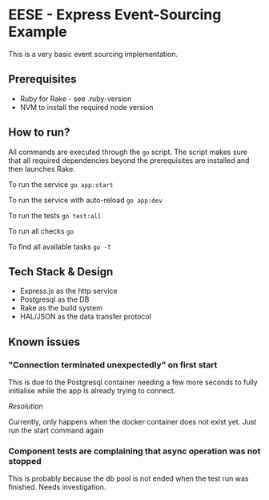 # EESE - Express Event-Sourcing Example

This is a very basic event sourcing implementation.

## Prerequisites
 * Ruby for Rake - see .ruby-version
 * NVM to install the required node version

## How to run?

All commands are executed through the `go` script. 
The script makes sure that all required dependencies beyond the prerequisites are installed
and then launches Rake.

To run the service `go app:start`

To run the service with auto-reload `go app:dev`

To run the tests `go test:all`

To run all checks `go`

To find all available tasks `go -T`

## Tech Stack & Design

* Express.js as the http service
* Postgresql as the DB
* Rake as the build system
* HAL/JSON as the data transfer protocol

## Known issues

### "Connection terminated unexpectedly" on first start

This is due to the Postgresql container needing a few more seconds to fully initialise while 
the app is already trying to connect. 

*Resolution*

Currently, only happens when the docker container does not exist yet.
Just run the start command again

### Component tests are complaining that async operation was not stopped

This is probably because the db pool is not ended when the test run was finished. 
Needs investigation.
